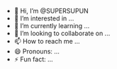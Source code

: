 - 👋 Hi, I’m @SUPERSUPUN
- 👀 I’m interested in ...
- 🌱 I’m currently learning ...
- 💞️ I’m looking to collaborate on ...
- 📫 How to reach me ...
- 😄 Pronouns: ...
- ⚡ Fun fact: ...

<!---
SUPERSUPUN/SUPERSUPUN is a ✨ special ✨ repository because its `README.md` (this file) appears on your GitHub profile.
You can click the Preview link to take a look at your changes.
--->
